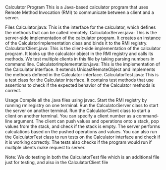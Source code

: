 Calculator Program
This is a Java-based calculator program that uses Remote Method Invocation (RMI) to communicate between a client and a server.

Files
Calculator.java: This is the interface for the calculator, which defines the methods that can be called remotely.
CalculatorServer.java: This is the server-side implementation of the calculator program. It creates an instance of the CalculatorImplementation class and binds it to the RMI registry.
CalculatorClient.java: This is the client-side implementation of the calculator program. It looks up the calculator object in the RMI registry and calls its methods. We test multiple clients in this file by taking parsing numbers in command line.
CalculatorImplementation.java: This is the implementation of the Calculator interface. It extends UnicastRemoteObject and implements the methods defined in the Calculator interface.
CalculatorTest.java: This is a test class for the Calculator interface. It contains test methods that use assertions to check if the expected behavior of the Calculator methods is correct.

Usage
Compile all the .java files using javac.
Start the RMI registry by running rmiregistry on one terminal.
Run the CalculatorServer class to start the server on another terminal.
Run the CalculatorClient class to start a client on another terminal. You can specify a client number as a command-line argument.
The client can push values and operations onto a stack, pop values from the stack, and check if the stack is empty. The server performs calculations based on the pushed operations and values.
You can also run the CalculatorTest class to run tests on the Calculator interface and check if it is working correctly. The tests also checks if the program would run if multiple clients make request to server.

Note: We do testing in both the CalculatorTest file which is an additional file just for testing, and also in the CalculatorClient file